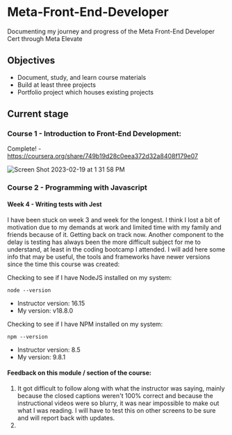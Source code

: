 # Meta-Front-End-Developer
Documenting my journey and progress of the Meta Front-End Developer Cert through Meta Elevate


## Objectives

* Document, study, and learn course materials
* Build at least three projects
* Portfolio project which houses existing projects

## Current stage

### Course 1 - Introduction to Front-End Development: 

Complete! - https://coursera.org/share/749b19d28c0eea372d32a8408f179e07 

![Screen Shot 2023-02-19 at 1 31 58 PM](https://user-images.githubusercontent.com/44537080/219967903-23eb67dc-6a09-422b-b005-750e9fe436b7.png)

### Course 2 - Programming with Javascript

#### Week 4 - Writing tests with Jest

I have been stuck on week 3 and week for the longest. I think I lost a bit of motivation due to my demands at work and limited time with my family and friends because of it. Getting back on track now. Another component to the delay is testing has always been the more difficult subject for me to understand, at least in the coding bootcamp I attended. I will add here some info that may be useful, the tools and frameworks have newer versions since the time this course was created: 

Checking to see if I have NodeJS installed on my system:

```
node --version
```
- Instructor version: 16.15
- My version: v18.8.0


Checking to see if I have NPM installed on my system:

```
npm --version
```

- Instructor version: 8.5
- My version: 9.8.1

#### Feedback on this module / section of the course:
1. It got difficult to follow along with what the instructor was saying, mainly because the closed captions weren't 100% correct and because the instructional videos were so blurry, it was near impossible to make out what I was reading. I will have to test this on other screens to be sure and will report back with updates.
2. 
